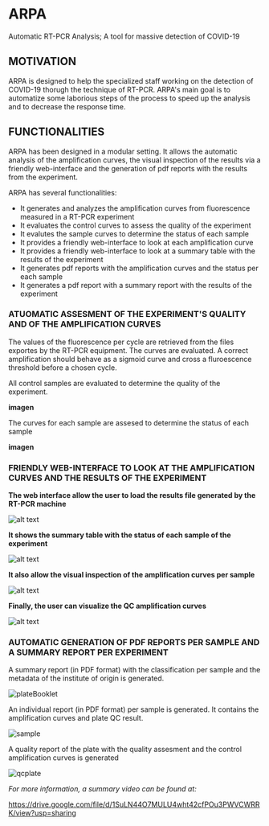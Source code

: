# ARPA
Automatic RT-PCR Analysis; A tool for massive detection of COVID-19

## MOTIVATION
ARPA is designed to help the specialized staff working on the detection of COVID-19 thorugh the technique of RT-PCR. ARPA's main goal is to automatize some laborious steps of the process to speed up the analysis and to decrease the response time.

## FUNCTIONALITIES

ARPA has been designed in a modular setting. It allows the automatic analysis of the amplification curves, the visual inspection of the results via a friendly web-interface and the generation of pdf reports with the results from the experiment.

ARPA has several functionalities:

 - It generates and analyzes the amplification curves from fluorescence measured in a RT-PCR experiment
 - It evaluates the control curves to assess the quality of the experiment
 - It evalutes the sample curves to determine the status of each sample
 - It provides a friendly web-interface to look at each amplification curve
 - It provides a friendly web-interface to look at a summary table with the results of the experiment
 - It generates pdf reports with the amplification curves and the status per each sample
 - It generates a pdf report with a summary report with the results of the experiment

### ATUOMATIC ASSESMENT OF THE EXPERIMENT'S QUALITY AND OF THE AMPLIFICATION CURVES 

The values of the fluorescence per cycle are retrieved from the files exportes by the RT-PCR equipment. The curves are evaluated. A correct amplification should behave as a sigmoid curve and cross a fluroescence threshold before a chosen cycle.

All control samples are evaluated to determine the quality of the experiment.

**imagen**

The curves for each sample are assesed to determine the status of each sample

**imagen**


### FRIENDLY WEB-INTERFACE TO LOOK AT THE AMPLIFICATION CURVES AND THE RESULTS OF THE EXPERIMENT

**The web interface allow the user to load the results file generated by the RT-PCR machine**

![alt text](https://github.com/guillermodeandajauregui/ARPA/blob/master/images/web-initial.png?raw=true)


**It shows the summary table with the status of each sample of the experiment**

![alt text](https://github.com/guillermodeandajauregui/ARPA/blob/master/images/web-summary.jpeg?raw=true)


**It also allow the visual inspection of the amplification curves per sample**

![alt text](https://github.com/guillermodeandajauregui/ARPA/blob/master/images/web-sample.png?raw=true)


**Finally, the user can visualize the QC amplification curves**

![alt text](https://github.com/guillermodeandajauregui/ARPA/blob/master/images/web-QC.png?raw=true)





### AUTOMATIC GENERATION OF PDF REPORTS PER SAMPLE AND A SUMMARY REPORT PER EXPERIMENT

A summary report (in PDF format) with the classification per sample and the metadata of the institute of origin is generated.

![plateBooklet](https://github.com/guillermodeandajauregui/ARPA/blob/master/images/report-plateBooklet.png?raw=true)

An individual report (in PDF format) per sample is generated. It contains the amplification curves and plate QC result.

![sample](https://github.com/guillermodeandajauregui/ARPA/blob/master/images/report-sample.png?raw=true)


A quality report of the plate with the quality assesment and the control amplification curves is generated

![qcplate](https://github.com/guillermodeandajauregui/ARPA/blob/master/images/report-qcplate.png?raw=true)


 
*For more information, a summary video can be found at:*

 https://drive.google.com/file/d/1SuLN44O7MULU4wht42cfPOu3PWVCWRRK/view?usp=sharing
 
 

